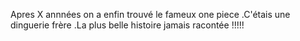 Apres X annnées on a enfin trouvé le fameux one piece .C'étais une dinguerie frère .La plus belle histoire jamais racontée !!!!!
